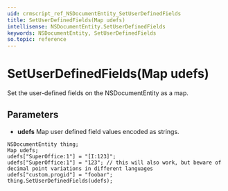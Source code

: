 ```yaml
---
uid: crmscript_ref_NSDocumentEntity_SetUserDefinedFields
title: SetUserDefinedFields(Map udefs)
intellisense: NSDocumentEntity.SetUserDefinedFields
keywords: NSDocumentEntity, SetUserDefinedFields
so.topic: reference
---
```


# SetUserDefinedFields(Map udefs)

Set the user-defined fields on the NSDocumentEntity as a map.

## Parameters

* **udefs** Map user defined field values encoded as strings.

```crmscript
NSDocumentEntity thing;
Map udefs;
udefs["SuperOffice:1"] = "[I:123]";
udefs["SuperOffice:1"] = "123"; // this will also work, but beware of decimal point variations in different languages
udefs["custom.progid"] = "foobar";
thing.SetUserDefinedFields(udefs);
```

